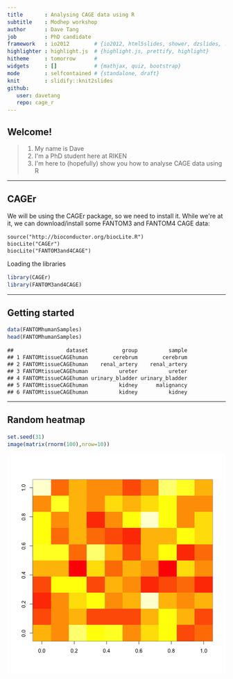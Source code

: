 ```yaml
---
title       : Analysing CAGE data using R
subtitle    : Modhep workshop
author      : Dave Tang
job         : PhD candidate
framework   : io2012        # {io2012, html5slides, shower, dzslides, ...}
highlighter : highlight.js  # {highlight.js, prettify, highlight}
hitheme     : tomorrow      # 
widgets     : []            # {mathjax, quiz, bootstrap}
mode        : selfcontained # {standalone, draft}
knit        : slidify::knit2slides
github:
   user: davetang
   repo: cage_r
---
```


<style>
.title-slide {
  background-color: #FFFFFF;
}
</style>

## Welcome!

> 1. My name is Dave
> 2. I'm a PhD student here at RIKEN
> 3. I'm here to (hopefully) show you how to analyse CAGE data using R

---

## CAGEr

We will be using the CAGEr package, so we need to install it. While we're at it, we can download/install some FANTOM3 and FANTOM4 CAGE data:

```
source("http://bioconductor.org/biocLite.R")
biocLite("CAGEr")
biocLite("FANTOM3and4CAGE")
```

Loading the libraries


```r
library(CAGEr)
library(FANTOM3and4CAGE)
```

---

## Getting started


```r
data(FANTOMhumanSamples)
head(FANTOMhumanSamples)
```

```
##                 dataset           group          sample
## 1 FANTOMtissueCAGEhuman        cerebrum        cerebrum
## 2 FANTOMtissueCAGEhuman    renal_artery    renal_artery
## 3 FANTOMtissueCAGEhuman          ureter          ureter
## 4 FANTOMtissueCAGEhuman urinary_bladder urinary_bladder
## 5 FANTOMtissueCAGEhuman          kidney      malignancy
## 6 FANTOMtissueCAGEhuman          kidney          kidney
```

---

## Random heatmap


```r
set.seed(31)
image(matrix(rnorm(100),nrow=10))
```

![plot of chunk unnamed-chunk-3](assets/fig/unnamed-chunk-3-1.png) 
